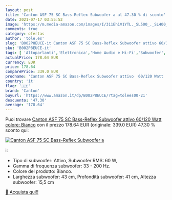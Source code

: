 ```yaml
---
layout: post
title: 'Canton ASF 75 SC Bass-Reflex Subwoofer a al 47.30 % di sconto'
date: 2021-07-17 03:55:52
image: 'https://m.media-amazon.com/images/I/311Eh1V1YTL._SL500_._SL400_.jpg'
comments: true
category: ofertas
author: 'tole.es'
slug: 'B002P8EUCE-it Canton ASF 75 SC Bass-Reflex Subwoofer attivo 60/120 Watt...'
sku: 'B002P8EUCE-it'
tags: [ 'Altoparlanti','Elettronica','Home Audio e Hi-Fi','Subwoofer','canton', ]
actualPrice: 178.64 EUR
currency: EUR
price: 178.64
comparePrice: 339.0 EUR
prodname: 'Canton ASF 75 SC Bass-Reflex Subwoofer attivo  60/120 Watt   colore: Bianco'
country: 'it'
flag: '🇮🇹'
brand: 'Canton'
buyurl: 'https://www.amazon.it/dp/B002P8EUCE/?tag=tolees00-21'
descuento: '47.30'
average: '178.64'
---
```


Puoi trovare [Canton ASF 75 SC Bass-Reflex Subwoofer attivo  60/120 Watt   colore: Bianco](https://www.amazon.it/dp/B002P8EUCE/?tag=tolees00-21) con il prezzo 178.64 EUR (originale: 339.0 EUR) 47.30 % sconto qui:

[![Canton ASF 75 SC Bass-Reflex Subwoofer a](https://m.media-amazon.com/images/I/311Eh1V1YTL._SL500_._SL400_.jpg)](https://www.amazon.it/dp/B002P8EUCE/?tag=tolees00-21)

ℹ️:

- Tipo di subwoofer: Attivo, Subwoofer RMS: 60 W,
- Gamma di frequenza subwoofer: 33 - 200 Hz.
- Colore del prodotto: Bianco.
- Larghezza subwoofer: 43 cm, Profondità subwoofer: 41 cm, Altezza subwoofer: 15,5 cm

[🛒 Acquista qui!!](https://www.amazon.it/dp/B002P8EUCE/?tag=tolees00-21)
